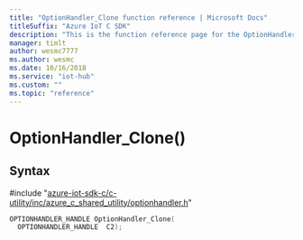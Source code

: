 ```yaml
---                             
title: "OptionHandler_Clone function reference | Microsoft Docs" 
titleSuffix: "Azure IoT C SDK"            
description: "This is the function reference page for the OptionHandler_Clone() function in the Azure IoT C SDK. This SDK is used with Azure IoT Hub and Azure IoT Hub Device Provisioning Service"            
manager: timlt                 
author: wesmc7777              
ms.author: wesmc               
ms.date: 10/16/2018                    
ms.service: "iot-hub"             
ms.custom: ""                
ms.topic: "reference"        
---                            
```


# OptionHandler_Clone()

## Syntax

\#include "[azure-iot-sdk-c/c-utility/inc/azure_c_shared_utility/optionhandler.h](../optionhandler-h.md)"  
```C
OPTIONHANDLER_HANDLE OptionHandler_Clone(
  OPTIONHANDLER_HANDLE  C2);
```

